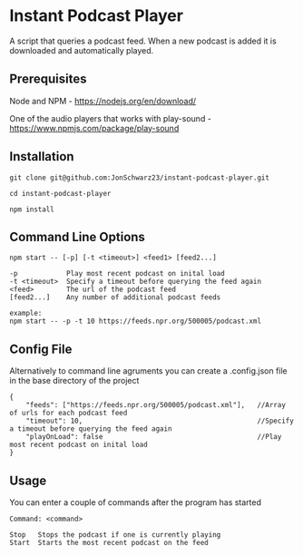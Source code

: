# Instant Podcast Player

A script that queries a podcast feed. When a new podcast is added it is downloaded and automatically played.

## Prerequisites

Node and NPM - https://nodejs.org/en/download/

One of the audio players that works with play-sound - https://www.npmjs.com/package/play-sound

## Installation

 ```
 git clone git@github.com:JonSchwarz23/instant-podcast-player.git
 
 cd instant-podcast-player
 
 npm install
 ```

## Command Line Options

```
npm start -- [-p] [-t <timeout>] <feed1> [feed2...]

-p            Play most recent podcast on inital load
-t <timeout>  Specify a timeout before querying the feed again
<feed>        The url of the podcast feed
[feed2...]    Any number of additional podcast feeds

example:
npm start -- -p -t 10 https://feeds.npr.org/500005/podcast.xml
```

## Config File

Alternatively to command line agruments you can create a .config.json file in the base directory of the project
```
{
    "feeds": ["https://feeds.npr.org/500005/podcast.xml"],   //Array of urls for each podcast feed
    "timeout": 10,                                           //Specify a timeout before querying the feed again
    "playOnLoad": false                                      //Play most recent podcast on inital load
}
```

## Usage

You can enter a couple of commands after the program has started
```
Command: <command>

Stop   Stops the podcast if one is currently playing
Start  Starts the most recent podcast on the feed
```
